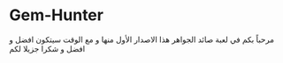# Gem-Hunter
مرحباً بكم في لعبة صائد الجواهر هذا الاصدار الأول منها و مع الوقت سيتكون افضل و افضل و شكرا جزيلا لكم 
